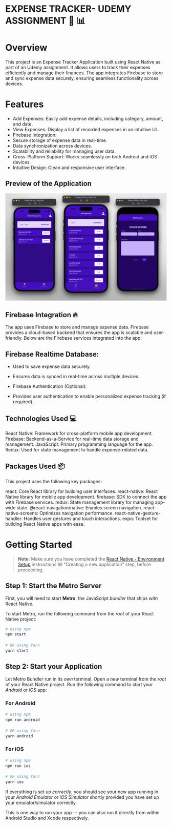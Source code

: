 

# EXPENSE TRACKER- UDEMY ASSIGNMENT  🚀 📊



# Overview
This project is an Expense Tracker Application built using React Native as part of an Udemy assignment. It allows users to track their expenses efficiently and manage their finances. The app integrates Firebase to store and sync expense data securely, ensuring seamless functionality across devices.

# Features
- Add Expenses: Easily add expense details, including category, amount, and date.
- View Expenses: Display a list of recorded expenses in an intuitive UI.
- Firebase Integration:
- Secure storage of expense data in real-time.
- Data synchronization across devices.
- Scalability and reliability for managing user data.
- Cross-Platform Support: Works seamlessly on both Android and iOS devices.
- Intuitive Design: Clean and responsive user interface.




 

##  Preview of the Application
![App Screenshot](./screenshots/Overview.png)



## Firebase Integration 🔥
The app uses Firebase to store and manage expense data. Firebase provides a cloud-based backend that ensures the app is scalable and user-friendly. Below are the Firebase services integrated into the app:

## Firebase Realtime Database:

- Used to save expense data securely.
- Ensures data is synced in real-time across multiple devices.
- Firebase Authentication (Optional):

- Provides user authentication to enable personalized expense tracking (if required).

## Technologies Used 💻
React Native: Framework for cross-platform mobile app development.
Firebase: Backend-as-a-Service for real-time data storage and management.
JavaScript: Primary programming language for the app.
Redux: Used for state management to handle expense-related data.
## Packages Used 📦
This project uses the following key packages:

react: Core React library for building user interfaces.
react-native: React Native library for mobile app development.
firebase: SDK to connect the app with Firebase services.
redux: State management library for managing app-wide state.
@react-navigation/native: Enables screen navigation.
react-native-screens: Optimizes navigation performance.
react-native-gesture-handler: Handles user gestures and touch interactions.
expo: Toolset for building React Native apps with ease.




# Getting Started

>**Note**: Make sure you have completed the [React Native - Environment Setup](https://reactnative.dev/docs/environment-setup) instructions till "Creating a new application" step, before proceeding.

## Step 1: Start the Metro Server

First, you will need to start **Metro**, the JavaScript _bundler_ that ships _with_ React Native.

To start Metro, run the following command from the _root_ of your React Native project:

```bash
# using npm
npm start

# OR using Yarn
yarn start
```

## Step 2: Start your Application

Let Metro Bundler run in its _own_ terminal. Open a _new_ terminal from the _root_ of your React Native project. Run the following command to start your _Android_ or _iOS_ app:

### For Android

```bash
# using npm
npm run android

# OR using Yarn
yarn android
```

### For iOS

```bash
# using npm
npm run ios

# OR using Yarn
yarn ios
```

If everything is set up _correctly_, you should see your new app running in your _Android Emulator_ or _iOS Simulator_ shortly provided you have set up your emulator/simulator correctly.

This is one way to run your app — you can also run it directly from within Android Studio and Xcode respectively.